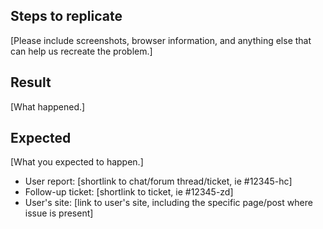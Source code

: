<h2>Steps to replicate</h2>

[Please include screenshots, browser information, and anything else that can help us recreate the problem.]

<h2>Result</h2>

[What happened.]

<h2>Expected</h2>

[What you expected to happen.]

* User report: [shortlink to chat/forum thread/ticket, ie #12345-hc]
* Follow-up ticket: [shortlink to ticket, ie #12345-zd]
* User's site: [link to user's site, including the specific page/post where issue is present]

